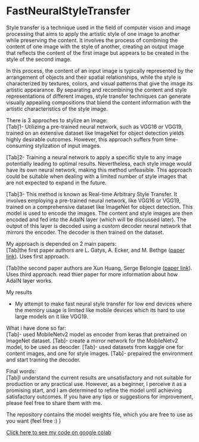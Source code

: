 # FastNeuralStyleTransfer  

Style transfer is a technique used in the field of computer vision and image processing that aims to apply the artistic style of one image to another while preserving the content. It involves the process of combining the content of one image with the style of another, creating an output image that reflects the content of the first image but appears to be created in the style of the second image.  
  
In this process, the content of an input image is typically represented by the arrangement of objects and their spatial relationships, while the style is characterized by textures, colors, and visual patterns that give the image its artistic appearance. By separating and recombining the content and style representations of different images, style transfer techniques can generate visually appealing compositions that blend the content information with the artistic characteristics of the style image.  
  
There is 3 approches to stylize an image:  
[Tab]1- Utilizing a pre-trained neural network, such as VGG16 or VGG19, trained on an extensive dataset like ImageNet for object detection yields highly desirable outcomes. However, this approach suffers from time-consuming stylization of input images.  
    
[Tab]2- Training a neural network to apply a specific style to any image potentially leading to optimal results. Nevertheless, each style image would have its own neural network, making this method unfeasible. This approach could be suitable when dealing with a limited number of style images that are not expected to expand in the future.  
   
[Tab]3- This method is known as Real-time Arbitrary Style Transfer. It involves employing a pre-trained neural network, like VGG16 or VGG19, trained on a comprehensive dataset like ImageNet for object detection. This model is used to encode the images. The content and style images are then encoded and fed into the AdaIN layer (which will be discussed later). The output of this layer is decoded using a custom decoder neural network that mirrors the encoder. The decoder is then trained on the dataset.  
  
My approach is depended on 2 main papers:  
[Tab]the first paper authors are L. Gatys, A. Ecker, and M. Bethge ([paper link](https://arxiv.org/abs/1508.06576)). Uses first approach.  
  
[Tab]the second paper authors are Xun Huang, Serge Belongie ([paper link](https://arxiv.org/abs/1703.06868)). Uses third approach. read thier paper for more information about how AdaIN layer works.   
  
My results

  
- My attempt to make fast neural style transfer for low end devices where the memory usage is limited like mobile devices which its hard to use large models on it like VGG19.  
   
What i have done so far:  
[Tab]- used MobileNetv2 model as encoder from keras that pretrained on ImageNet dataset.
[Tab]- create a mirror network for the MobileNetv2 model, to be used as deocder.
[Tab]- used datasets from kaggle one for content images, and one for style images.
[Tab]- prepaired the environment and start training the decoder.


Final words:  
[Tab]I understand the current results are unsatisfactory and not suitable for production or any practical use. However, as a beginner, I perceive it as a promising start, and I am determined to refine the model until achieving satisfactory outcomes. If you have any tips or suggestions for improvement, please feel free to share them with me.  
  
The repository contains the model weights file, which you are free to use as you want (feel free :) )  
  
[Click here to see my code on google colab](https://colab.research.google.com/drive/1QEEof48LaaCyRLMWpmQHovOasdr5cogw?usp=sharing)  
